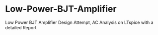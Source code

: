 # Low-Power-BJT-Amplifier
Low Power BJT Amplifier Design Attempt, AC Analysis on LTspice with a detailed Report

